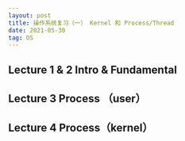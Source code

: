 ```yaml
---
layout: post
title: 操作系统复习（一） Kernel 和 Process/Thread
date: 2021-05-30
tag: OS
---
```


## Lecture 1 & 2 Intro & Fundamental



## Lecture 3 Process （user）



## Lecture 4 Process（kernel）

